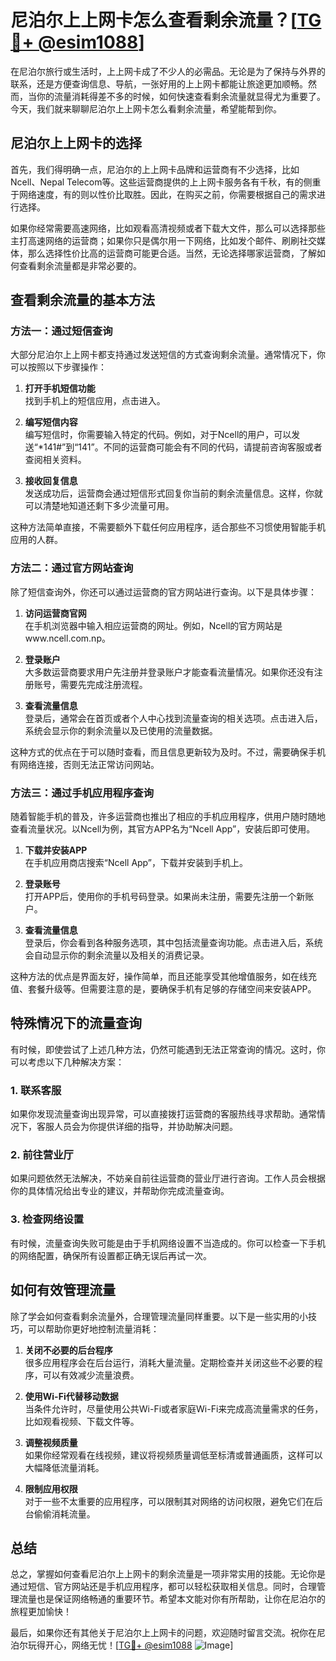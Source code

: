 # 尼泊尔上上网卡怎么查看剩余流量？[[TG💪+ @esim1088](https://t.me/s/esim1088)]

在尼泊尔旅行或生活时，上上网卡成了不少人的必需品。无论是为了保持与外界的联系，还是方便查询信息、导航，一张好用的上上网卡都能让旅途更加顺畅。然而，当你的流量消耗得差不多的时候，如何快速查看剩余流量就显得尤为重要了。今天，我们就来聊聊尼泊尔上上网卡怎么看剩余流量，希望能帮到你。

## 尼泊尔上上网卡的选择

首先，我们得明确一点，尼泊尔的上上网卡品牌和运营商有不少选择，比如Ncell、Nepal Telecom等。这些运营商提供的上上网卡服务各有千秋，有的侧重于网络速度，有的则以性价比取胜。因此，在购买之前，你需要根据自己的需求进行选择。

如果你经常需要高速网络，比如观看高清视频或者下载大文件，那么可以选择那些主打高速网络的运营商；如果你只是偶尔用一下网络，比如发个邮件、刷刷社交媒体，那么选择性价比高的运营商可能更合适。当然，无论选择哪家运营商，了解如何查看剩余流量都是非常必要的。

## 查看剩余流量的基本方法

### 方法一：通过短信查询

大部分尼泊尔上上网卡都支持通过发送短信的方式查询剩余流量。通常情况下，你可以按照以下步骤操作：

1. **打开手机短信功能**  
   找到手机上的短信应用，点击进入。

2. **编写短信内容**  
   编写短信时，你需要输入特定的代码。例如，对于Ncell的用户，可以发送“*141#”到“141”。不同的运营商可能会有不同的代码，请提前咨询客服或者查阅相关资料。

3. **接收回复信息**  
   发送成功后，运营商会通过短信形式回复你当前的剩余流量信息。这样，你就可以清楚地知道还剩下多少流量可用。

这种方法简单直接，不需要额外下载任何应用程序，适合那些不习惯使用智能手机应用的人群。

### 方法二：通过官方网站查询

除了短信查询外，你还可以通过运营商的官方网站进行查询。以下是具体步骤：

1. **访问运营商官网**  
   在手机浏览器中输入相应运营商的网址。例如，Ncell的官方网站是www.ncell.com.np。

2. **登录账户**  
   大多数运营商要求用户先注册并登录账户才能查看流量情况。如果你还没有注册账号，需要先完成注册流程。

3. **查看流量信息**  
   登录后，通常会在首页或者个人中心找到流量查询的相关选项。点击进入后，系统会显示你的剩余流量以及已使用的流量数据。

这种方式的优点在于可以随时查看，而且信息更新较为及时。不过，需要确保手机有网络连接，否则无法正常访问网站。

### 方法三：通过手机应用程序查询

随着智能手机的普及，许多运营商也推出了相应的手机应用程序，供用户随时随地查看流量状况。以Ncell为例，其官方APP名为“Ncell App”，安装后即可使用。

1. **下载并安装APP**  
   在手机应用商店搜索“Ncell App”，下载并安装到手机上。

2. **登录账号**  
   打开APP后，使用你的手机号码登录。如果尚未注册，需要先注册一个新账户。

3. **查看流量信息**  
   登录后，你会看到各种服务选项，其中包括流量查询功能。点击进入后，系统会自动显示你的剩余流量以及相关的消费记录。

这种方法的优点是界面友好，操作简单，而且还能享受其他增值服务，如在线充值、套餐升级等。但需要注意的是，要确保手机有足够的存储空间来安装APP。

## 特殊情况下的流量查询

有时候，即使尝试了上述几种方法，仍然可能遇到无法正常查询的情况。这时，你可以考虑以下几种解决方案：

### 1. 联系客服

如果你发现流量查询出现异常，可以直接拨打运营商的客服热线寻求帮助。通常情况下，客服人员会为你提供详细的指导，并协助解决问题。

### 2. 前往营业厅

如果问题依然无法解决，不妨亲自前往运营商的营业厅进行咨询。工作人员会根据你的具体情况给出专业的建议，并帮助你完成流量查询。

### 3. 检查网络设置

有时候，流量查询失败可能是由于手机网络设置不当造成的。你可以检查一下手机的网络配置，确保所有设置都正确无误后再试一次。

## 如何有效管理流量

除了学会如何查看剩余流量外，合理管理流量同样重要。以下是一些实用的小技巧，可以帮助你更好地控制流量消耗：

1. **关闭不必要的后台程序**  
   很多应用程序会在后台运行，消耗大量流量。定期检查并关闭这些不必要的程序，可以有效减少流量浪费。

2. **使用Wi-Fi代替移动数据**  
   当条件允许时，尽量使用公共Wi-Fi或者家庭Wi-Fi来完成高流量需求的任务，比如观看视频、下载文件等。

3. **调整视频质量**  
   如果你经常观看在线视频，建议将视频质量调低至标清或普通画质，这样可以大幅降低流量消耗。

4. **限制应用权限**  
   对于一些不太重要的应用程序，可以限制其对网络的访问权限，避免它们在后台偷偷消耗流量。

## 总结

总之，掌握如何查看尼泊尔上上网卡的剩余流量是一项非常实用的技能。无论你是通过短信、官方网站还是手机应用程序，都可以轻松获取相关信息。同时，合理管理流量也是保证网络畅通的重要环节。希望本文能对你有所帮助，让你在尼泊尔的旅程更加愉快！

最后，如果你还有其他关于尼泊尔上上网卡的问题，欢迎随时留言交流。祝你在尼泊尔玩得开心，网络无忧！[[TG💪+ @esim1088](https://t.me/s/esim1088) ![Image](https://i.postimg.cc/4NQfJmqS/Snipaste-2025-05-13-00-14-12.png)]